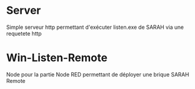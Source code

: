 # Server

Simple serveur http permettant d'exécuter listen.exe de SARAH via une requetete http

# Win-Listen-Remote

Node pour la partie Node RED permettant de déployer une brique SARAH Remote
